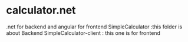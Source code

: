 # calculator.net
.net for backend and angular for frontend
SimpleCalculator :this folder is about Backend
SimpleCalculator-client : this one is for frontend
